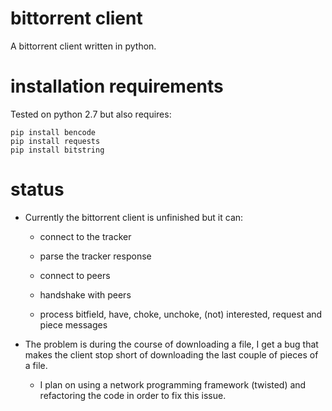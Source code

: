 # bittorrent client

A bittorrent client written in python.

# installation requirements

Tested on python 2.7 but also requires:  

    pip install bencode
    pip install requests
    pip install bitstring

# status

-   Currently the bittorrent client is unfinished but it can:
    
    -   connect to the tracker
    
    -   parse the tracker response
    
    -   connect to peers
    
    -   handshake with peers
    
    -   process bitfield, have, choke, unchoke, (not) interested, request and
        piece messages

-   The problem is during the course of downloading a file, I get a bug that
    makes the client stop short of downloading the last couple of pieces of a
    file.
    
    -   I plan on using a network programming framework (twisted) and refactoring
        the code in order to fix this issue.
